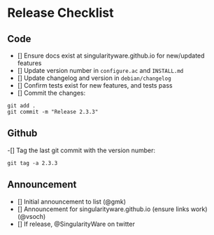 # Release Checklist


## Code
- [] Ensure docs exist at singularityware.github.io for new/updated features
- [] Update version number in `configure.ac` and `INSTALL.md`
- [] Update changelog and version in `debian/changelog`
- [] Confirm tests exist for new features, and tests pass
- [] Commit the changes: 

```
git add .
git commit -m "Release 2.3.3"
```

## Github

-[] Tag the last git commit with the version number:

```
git tag -a 2.3.3
```

## Announcement
- [] Initial announcement to list (@gmk)
- [] Announcement for singularityware.github.io (ensure links work) (@vsoch)
- [] If release, @SingularityWare on twitter
